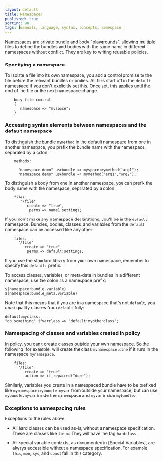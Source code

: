 ```yaml
---
layout: default
title: Namespaces
published: true
sorting: 90
tags: [manuals, language, syntax, concepts, namespace]
---
```


Namespaces are private bundle and body "playgrounds", allowing
multiple files to define the bundles and bodies with the same name in
different namespaces without conflict.  They are key to writing
reusable policies.

### Specifying a namespace

To isolate a file into its own namespace, you add a control promise to the 
file before the relevant bundles or bodies. All files start off in the 
`default` namespace if you don't explicitly set this. Once set, this applies 
until the end of the file or the next namespace change.

```cf3
    body file control
    {
       namespace => "myspace"; 
    }
```

### Accessing syntax elements between namespaces and the default namespace

To distinguish the bundle `mymethod` in the default namespace from one in 
another namespace, you prefix the bundle name with the namespace, separated by 
a colon.

```cf3
    methods:

      "namespace demo" usebundle => myspace:mymethod("arg1");
      "namespace demo" usebundle => mymethod("arg1","arg2");
```

To distinguish a body from one in another namespace, you can prefix the body name with the namespace, separated by a colon.

```cf3
    files:
       "/file"
          create => "true",
           perms => name1:settings;
```

If you don't make any namespace declarations, you'll be in the
`default` namespace.  Bundles, bodies, classes, and variables from the
`default` namespace can be accessed like any other:

```cf3
    files:
      "/file"
         create => "true",
          perms => default:settings;
```

If you use the standard library from your own namespace, remember to
specify this `default:` prefix.

To access classes, variables, or meta-data in bundles in a different namespace, use the 
colon as a namespace prefix:

    $(namespace:bundle.variable)
    $(namespace:bundle_meta.variable)

Note that this means that if you are in a namespace that's not `default`, you *must* qualify classes from `default` fully:

    default:myclass::
    "do something" ifvarclass => "default:myotherclass";

### Namespacing of classes and variables created in policy

In policy, you can't create classes outside your own namespace.  So
the following, for example, will create the class `mynamespace:done`
if it runs in the namespace `mynamespace`.

```cf3
    files:
      "/file"
         create => "true",
         action => if_repaired("done");
```

Similarly, variables you create in a namespaced bundle have to be
prefixed like `mynamespace:mybundle.myvar` from outside your
namespace, but can use `mybundle.myvar` inside the namespace and
`myvar` inside `mybundle`.

### Exceptions to namespacing rules

Exceptions to the rules above:

* All hard classes can be used as-is, without a namespace
  specification.  These are classes like `linux`.  They will have the
  tag `hardclass`.

* All special variable contexts, as documented in [Special Variables],
  are always accessible without a namespace specification.  For
  example, `this`, `mon`, `sys`, and `const` fall in this category.

